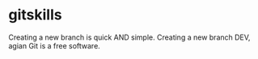 # gitskills
Creating a new branch is quick AND simple.
Creating a new branch DEV, agian
Git is a free software.
